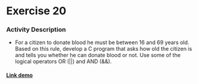 # Exercise 20

### Activity Description
- For a citizen to donate blood he must be between 16 and 69 years old. Based on this rule, develop a C program that asks how old the citizen is and tells you whether he can donate blood or not. Use some of the logical operators OR (||) and AND (&&).

#### [Link demo](https://replit.com/join/mtigwttrls-gabrielstimamig)